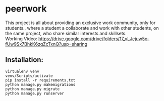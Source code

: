 # peerwork
This project is all about providing an exclusive work community, only for students., where a student a collaborate and work with other students, on the same project, who share similar interests and skillsets. \
Working Video: https://drive.google.com/drive/folders/17_vLJejuw5o-fUw9Sx7BhkK6zqZcTxnQ?usp=sharing


## Installation:
```
virtualenv venv
venv/Scripts/activate
pip install -r requirements.txt
python manage.py makemigrations
python manage.py migrate
python manage.py runserver
```
